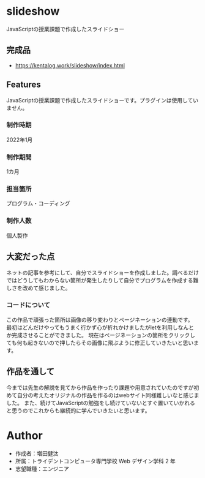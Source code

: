 # slideshow



JavaScriptの授業課題で作成したスライドショー

## 完成品

- https://kentalog.work/slideshow/index.html

## Features
JavaScriptの授業課題で作成したスライドショーです。プラグインは使用していません。

### 制作時期
2022年1月
### 制作期間
1カ月
### 担当箇所
プログラム・コーディング
### 制作人数
個人製作

## 大変だった点
ネットの記事を参考にして、自分でスライドショーを作成しました。調べるだけではどうしてもわからない箇所が発生したりして自分でプログラムを作成する難しさを改めて感じました。

### コードについて
この作品で頑張った箇所は画像の移り変わりとページネーションの連動です。 最初はどんだけやってもうまく行かず心が折れかけましたがletを利用しなんとか完成させることができました。 現在はページネーションの箇所をクリックしても何も起きないので押したらその画像に飛ぶように修正していきたいと思います。

## 作品を通して
今までは先生の解説を見てから作品を作ったり課題や用意されていたのですが初めて自分の考えたオリジナルの作品を作るのはwebサイト同様難しいなと感じました。 また、続けてJavaScriptの勉強をし続けていないとすぐ置いていかれると思うのでこれからも継続的に学んでいきたいと思います。

# Author

- 作成者：増田健汰
- 所属：トライデントコンピュータ専門学校 Web デザイン学科 2 年
- 志望職種：エンジニア
